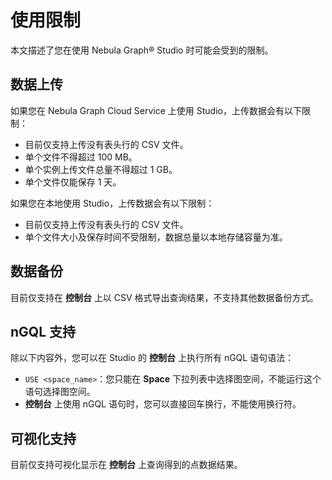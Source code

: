 # 使用限制

本文描述了您在使用 Nebula Graph&reg; Studio 时可能会受到的限制。

## 数据上传

如果您在 Nebula Graph Cloud Service 上使用 Studio，上传数据会有以下限制：

- 目前仅支持上传没有表头行的 CSV 文件。
- 单个文件不得超过 100 MB。
- 单个实例上传文件总量不得超过 1 GB。
- 单个文件仅能保存 1 天。

如果您在本地使用 Studio，上传数据会有以下限制：

- 目前仅支持上传没有表头行的 CSV 文件。
- 单个文件大小及保存时间不受限制，数据总量以本地存储容量为准。

## 数据备份

目前仅支持在 **控制台** 上以 CSV 格式导出查询结果，不支持其他数据备份方式。

## nGQL 支持

除以下内容外，您可以在 Studio 的 **控制台** 上执行所有 nGQL 语句语法：

- `USE <space_name>`：您只能在 **Space** 下拉列表中选择图空间，不能运行这个语句选择图空间。
- **控制台** 上使用 nGQL 语句时，您可以直接回车换行，不能使用换行符。

## 可视化支持

目前仅支持可视化显示在 **控制台** 上查询得到的点数据结果。
